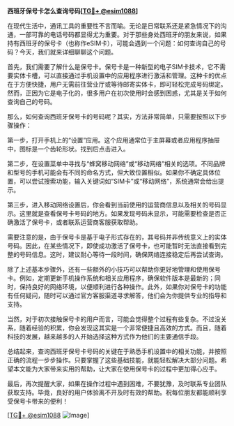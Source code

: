 **西班牙保号卡怎么查询号码[[TG💪+ @esim1088](https://t.me/s/esim1088)]**

在现代生活中，通讯工具的重要性不言而喻。无论是日常联系还是紧急情况下的沟通，一部可靠的电话号码都显得尤为重要。对于那些身处西班牙的朋友来说，如果持有西班牙的保号卡（也称作eSIM卡），可能会遇到一个问题：如何查询自己的号码？今天，我们就来详细聊聊这个问题。

首先，我们需要了解什么是保号卡。保号卡是一种新型的电子SIM卡技术，它不需要实体卡槽，可以直接通过手机设置中的应用程序进行激活和管理。这种卡的优点在于方便快捷，用户无需前往营业厅或等待邮寄实体卡，即可轻松完成号码绑定。然而，正因为它是电子化的，很多用户在初次使用时会感到困惑，尤其是关于如何查询自己的号码。

那么，如何查询西班牙保号卡的号码呢？其实，方法非常简单，只需要按照以下步骤操作：

第一步，打开手机上的“设置”应用。这个应用通常位于主屏幕或者应用程序抽屉中，图标是一个齿轮形状。找到后点击进入。

第二步，在设置菜单中寻找与“蜂窝移动网络”或“移动网络”相关的选项。不同品牌和型号的手机可能会有不同的命名方式，但大致位置相似。如果你不确定具体位置，可以尝试搜索功能，输入关键词如“SIM卡”或“移动网络”，系统通常会给出提示。

第三步，进入移动网络设置后，你会看到当前使用的运营商信息以及相关的号码显示。这里就是查看保号卡号码的地方。如果发现号码未显示，可能需要检查是否正确激活了保号卡，或者联系运营商客服获取帮助。

需要注意的是，由于保号卡是基于电子形式存在的，其号码并非传统意义上的实体号码。因此，在某些情况下，即使成功激活了保号卡，也可能暂时无法直接看到完整的号码信息。这时，建议耐心等待一段时间，确保网络连接稳定后再尝试查询。

除了上述基本步骤外，还有一些额外的小技巧可以帮助你更好地管理和使用保号卡。例如，定期更新手机操作系统和相关应用程序，确保软件版本是最新的；同时，保持良好的网络环境，以便顺利进行各种操作。此外，如果你对保号卡的功能有任何疑问，随时可以通过官方客服渠道寻求解答，他们会为你提供专业的指导和支持。

当然，对于初次接触保号卡的用户而言，可能会觉得整个过程有些复杂。不过没关系，随着经验的积累，你会发现这其实是一个非常便捷且高效的方式。而且，随着科技的发展，越来越多的人开始选择这种方式作为他们的主要通信手段。

总结起来，查询西班牙保号卡号码的关键在于熟悉手机设置中的相关功能，并按照正确的流程一步步操作。只要掌握了这些基础技能，就能轻松解决大部分问题。希望本文能为大家带来实用的帮助，让大家在使用保号卡的过程中更加得心应手。

最后，再次提醒大家，如果在操作过程中遇到困难，不要犹豫，及时联系专业团队获取支持。毕竟，良好的用户体验离不开及时有效的帮助。祝每位朋友都能顺利享受保号卡带来的便利！

[[TG💪+ @esim1088](https://t.me/s/esim1088) ![Image](https://i.postimg.cc/4NQfJmqS/Snipaste-2025-05-13-00-14-12.png)]